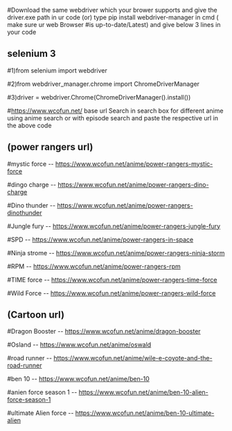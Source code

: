#Download the same webdriver which your brower supports and give the driver.exe path in ur code (or) type pip install webdriver-manager in cmd ( make sure ur web Browser #is up-to-date/Latest) and give below 3 lines in your code 
## selenium 3
#1)from selenium import webdriver

#2)from webdriver_manager.chrome import ChromeDriverManager

#3)driver = webdriver.Chrome(ChromeDriverManager().install())

#https://www.wcofun.net/ base url Search in search box for different anime using anime search or with episode search and paste the respective url in the above code
## (power rangers url)
#mystic force -- https://www.wcofun.net/anime/power-rangers-mystic-force

#dingo charge -- https://www.wcofun.net/anime/power-rangers-dino-charge

#Dino thunder -- https://www.wcofun.net/anime/power-rangers-dinothunder

#Jungle fury  -- https://www.wcofun.net/anime/power-rangers-jungle-fury

#SPD          -- https://www.wcofun.net/anime/power-rangers-in-space

#Ninja strome -- https://www.wcofun.net/anime/power-rangers-ninja-storm

#RPM          -- https://www.wcofun.net/anime/power-rangers-rpm

#TIME force   -- https://www.wcofun.net/anime/power-rangers-time-force

#Wild Force   -- https://www.wcofun.net/anime/power-rangers-wild-force
## (Cartoon url)
#Dragon Booster -- https://www.wcofun.net/anime/dragon-booster

#Osland         -- https://www.wcofun.net/anime/oswald

#road runner    -- https://www.wcofun.net/anime/wile-e-coyote-and-the-road-runner

#ben 10         -- https://www.wcofun.net/anime/ben-10

#anien force season 1 -- https://www.wcofun.net/anime/ben-10-alien-force-season-1

#ultimate Alien force -- https://www.wcofun.net/anime/ben-10-ultimate-alien
